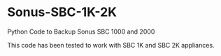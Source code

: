# Sonus-SBC-1K-2K
Python Code to Backup Sonus SBC 1000 and 2000

This code has been tested to work with SBC 1K and SBC 2K appliances.
